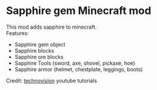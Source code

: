 # Sapphire gem Minecraft mod 
This mod adds sapphire to minecraft.   
Features:
  * Sapphire gem object
  * Sapphire blocks
  * Sapphire ore blocks
  * Sapphire Tools (sword, axe, shovel, pickaxe, hoe)
  * Sapphire armor (helmet, chestplate, leggings, boots)
 
 Credit: [technovision](https://www.youtube.com/channel/UC3n-lKS-MYlunVtErgzSFZg) youtube tutorials
